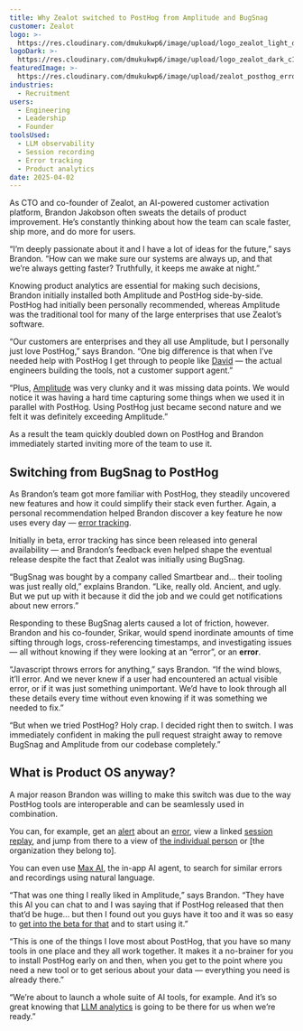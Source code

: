 ```yaml
---
title: Why Zealot switched to PostHog from Amplitude and BugSnag
customer: Zealot
logo: >-
  https://res.cloudinary.com/dmukukwp6/image/upload/logo_zealot_light_de961d2a17.png
logoDark: >-
  https://res.cloudinary.com/dmukukwp6/image/upload/logo_zealot_dark_c10566a321.png
featuredImage: >-
  https://res.cloudinary.com/dmukukwp6/image/upload/zealot_posthog_error_tracking_14fb1ab6cb.jpg
industries:
  - Recruitment
users:
  - Engineering
  - Leadership
  - Founder
toolsUsed:
  - LLM observability
  - Session recording
  - Error tracking
  - Product analytics
date: 2025-04-02
---
```


As CTO and co-founder of Zealot, an AI-powered customer activation platform, Brandon Jakobson often sweats the details of product improvement. He’s constantly thinking about how the team can scale faster, ship more, and do more for users. 

“I’m deeply passionate about it and I have a lot of ideas for the future,” says Brandon. “How can we make sure our systems are always up, and that we’re always getting faster? Truthfully, it keeps me awake at night.”

Knowing product analytics are essential for making such decisions, Brandon initially installed both Amplitude and PostHog side-by-side. PostHog had initially been personally recommended, whereas Amplitude was the traditional tool for many of the large enterprises that use Zealot’s software. 

“Our customers are enterprises and they all use Amplitude, but I personally just love PostHog,” says Brandon. “One big difference is that when I’ve needed help with PostHog I get through to people like [David](https://posthog.com/community/profiles/30203) — the actual engineers building the tools, not a customer support agent.”

“Plus, [Amplitude](/blog/posthog-vs-amplitude) was very clunky and it was missing data points. We would notice it was having a hard time capturing some things when we used it in parallel with PostHog. Using PostHog just became second nature and we felt it was definitely exceeding Amplitude.”

As a result the team quickly doubled down on PostHog and Brandon immediately started inviting more of the team to use it. 

<BorderWrapper>
<Quote
    imageSource="/images/customers/brandon.png"
    size="md"
    name="Brandon Jakobson"
    title="Co-founder & CTO at Zealot"
    quote={`“I’m so glad you guys don’t price based on seats. As soon as I realized that, I invited my whole team.”`}
/>
</BorderWrapper>

## Switching from BugSnag to PostHog

As Brandon’s team got more familiar with PostHog, they steadily uncovered new features and how it could simplify their stack even further. Again, a personal recommendation helped Brandon discover a key feature he now uses every day — [error tracking](/error-tracking). 

Initially in beta, error tracking has since been released into general availability — and Brandon’s feedback even helped shape the eventual release despite the fact that Zealot was initially using BugSnag. 

“BugSnag was bought by a company called Smartbear and... their tooling was just really old,” explains Brandon. “Like, really old. Ancient, and ugly. But we put up with it because it did the job and we could get notifications about new errors.”

Responding to these BugSnag alerts caused a lot of friction, however. Brandon and his co-founder, Srikar, would spend inordinate amounts of time sifting through logs, cross-referencing timestamps, and investigating issues — all without knowing if they were looking at an “error”, or an **error**.

“Javascript throws errors for anything,” says Brandon. “If the wind blows, it’ll error. And we never knew if a user had encountered an actual visible error, or if it was just something unimportant. We’d have to look through all these details every time without even knowing if it was something we needed to fix.”

“But when we tried PostHog? Holy crap. I decided right then to switch. I was immediately confident in making the pull request straight away to remove BugSnag and Amplitude from our codebase completely.”

<BorderWrapper>
<Quote
    imageSource="/images/customers/brandon.png"
    size="md"
    name="Brandon Jakobson"
    title="Co-founder & CTO at Zealot"
    quote={`“I can look at an error and see everyone who had it, then view their replays, in two clicks. That’s the part about PostHog that’s so cool: you get all these tools for free and the more you use, the more powerful they become.”`}
/>
</BorderWrapper>

## What is Product OS anyway?

A major reason Brandon was willing to make this switch was due to the way PostHog tools are interoperable and can be seamlessly used in combination. 

You can, for example, get an [alert](/docs/alerts) about an [error](/error-tracking), view a linked [session replay](/session-replay), and jump from there to a view of [the individual person](/docs/data/persons) or [the organization they belong to].

You can even use [Max AI](/docs/max-ai), the in-app AI agent, to search for similar errors and recordings using natural language.

“That was one thing I really liked in Amplitude,” says Brandon. “They have this AI you can chat to and I was saying that if PostHog released that then that’d be huge... but then I found out you guys have it too and it was so easy to [get into the beta for that](http://app.posthog.com/home#panel=feature-previews) and to start using it.”

“This is one of the things I love most about PostHog, that you have so many tools in one place and they all work together. It makes it a no-brainer for you to install PostHog early on and then, when you get to the point where you need a new tool or to get serious about your data — everything you need is already there.”

“We’re about to launch a whole suite of AI tools, for example. And it’s so great knowing that [LLM analytics](/docs/llm-analytics) is going to be there for us when we’re ready.”
